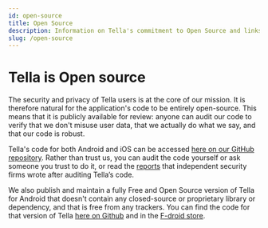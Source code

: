 ```yaml
---
id: open-source
title: Open Source
description: Information on Tella's commitment to Open Source and links to repositories
slug: /open-source
---
```



# Tella is Open source

The security and privacy of Tella users is at the core of our mission. It is therefore natural for the application's code to be entirely open-source. This means that it is publicly available for review: anyone can audit our code to verify that we don't misuse user data, that we actually do what we say, and that our code is robust.

Tella's code for both Android and iOS can be accessed [here on our GitHub repository](https://github.com/horizontal-org). Rather than trust us, you can audit the code yourself or ask someone you trust to do it, or read the [reports](/security-and-privacy#security-audits) that independent security firms wrote after auditing Tella’s code.


We also publish and maintain a fully Free and Open Source version of Tella for Android that doesn't contain any closed-source or proprietary library or dependency, and that is free from any trackers. You can find the code for that version of Tella [here on Github](https://github.com/Horizontal-org/Tella-Android-FOSS) and in the [F-droid store](https://f-droid.org/en/packages/org.hzontal.tellaFOSS/).


